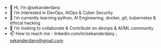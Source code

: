 - 👋 Hi, I’m @sekanderdany
- 👀 I’m interested in DevOps, AIOps & Cyber Security
- 🌱 I’m currently learning python, AI Engineering, docker, git, kubernetes & ethical hacking
- 💞️ I’m looking to collaborate & Contribute on devops & AI/ML community
- 📫 How to reach me - linkedin.com/in/sekanderdany ; sekanderdany@gmail.com

<!---
sekanderdany/sekanderdany is a ✨ special ✨ repository because its `README.md` (this file) appears on your GitHub profile.
You can click the Preview link to take a look at your changes.
--->
